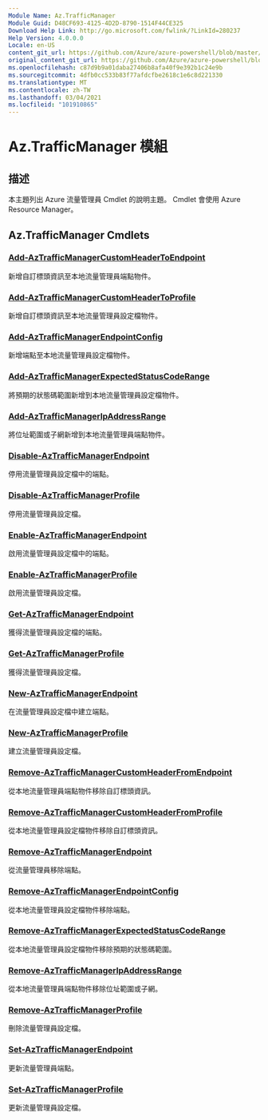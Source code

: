 ```yaml
---
Module Name: Az.TrafficManager
Module Guid: D48CF693-4125-4D2D-8790-1514F44CE325
Download Help Link: http://go.microsoft.com/fwlink/?LinkId=280237
Help Version: 4.0.0.0
Locale: en-US
content_git_url: https://github.com/Azure/azure-powershell/blob/master/src/TrafficManager/TrafficManager/help/Az.TrafficManager.md
original_content_git_url: https://github.com/Azure/azure-powershell/blob/master/src/TrafficManager/TrafficManager/help/Az.TrafficManager.md
ms.openlocfilehash: c87d9b9a01daba27406b8afa40f9e392b1c24e9b
ms.sourcegitcommit: 4dfb0cc533b83f77afdcfbe2618c1e6c8d221330
ms.translationtype: MT
ms.contentlocale: zh-TW
ms.lasthandoff: 03/04/2021
ms.locfileid: "101910865"
---
```

# Az.TrafficManager 模組
## 描述
本主題列出 Azure 流量管理員 Cmdlet 的說明主題。 Cmdlet 會使用 Azure Resource Manager。

## Az.TrafficManager Cmdlets
### [Add-AzTrafficManagerCustomHeaderToEndpoint](Add-AzTrafficManagerCustomHeaderToEndpoint.md)
新增自訂標頭資訊至本地流量管理員端點物件。

### [Add-AzTrafficManagerCustomHeaderToProfile](Add-AzTrafficManagerCustomHeaderToProfile.md)
新增自訂標頭資訊至本地流量管理員設定檔物件。

### [Add-AzTrafficManagerEndpointConfig](Add-AzTrafficManagerEndpointConfig.md)
新增端點至本地流量管理員設定檔物件。

### [Add-AzTrafficManagerExpectedStatusCodeRange](Add-AzTrafficManagerExpectedStatusCodeRange.md)
將預期的狀態碼範圍新增到本地流量管理員設定檔物件。

### [Add-AzTrafficManagerIpAddressRange](Add-AzTrafficManagerIpAddressRange.md)
將位址範圍或子網新增到本地流量管理員端點物件。

### [Disable-AzTrafficManagerEndpoint](Disable-AzTrafficManagerEndpoint.md)
停用流量管理員設定檔中的端點。

### [Disable-AzTrafficManagerProfile](Disable-AzTrafficManagerProfile.md)
停用流量管理員設定檔。

### [Enable-AzTrafficManagerEndpoint](Enable-AzTrafficManagerEndpoint.md)
啟用流量管理員設定檔中的端點。

### [Enable-AzTrafficManagerProfile](Enable-AzTrafficManagerProfile.md)
啟用流量管理員設定檔。

### [Get-AzTrafficManagerEndpoint](Get-AzTrafficManagerEndpoint.md)
獲得流量管理員設定檔的端點。

### [Get-AzTrafficManagerProfile](Get-AzTrafficManagerProfile.md)
獲得流量管理員設定檔。

### [New-AzTrafficManagerEndpoint](New-AzTrafficManagerEndpoint.md)
在流量管理員設定檔中建立端點。

### [New-AzTrafficManagerProfile](New-AzTrafficManagerProfile.md)
建立流量管理員設定檔。

### [Remove-AzTrafficManagerCustomHeaderFromEndpoint](Remove-AzTrafficManagerCustomHeaderFromEndpoint.md)
從本地流量管理員端點物件移除自訂標頭資訊。

### [Remove-AzTrafficManagerCustomHeaderFromProfile](Remove-AzTrafficManagerCustomHeaderFromProfile.md)
從本地流量管理員設定檔物件移除自訂標頭資訊。

### [Remove-AzTrafficManagerEndpoint](Remove-AzTrafficManagerEndpoint.md)
從流量管理員移除端點。

### [Remove-AzTrafficManagerEndpointConfig](Remove-AzTrafficManagerEndpointConfig.md)
從本地流量管理員設定檔物件移除端點。

### [Remove-AzTrafficManagerExpectedStatusCodeRange](Remove-AzTrafficManagerExpectedStatusCodeRange.md)
從本地流量管理員設定檔物件移除預期的狀態碼範圍。

### [Remove-AzTrafficManagerIpAddressRange](Remove-AzTrafficManagerIpAddressRange.md)
從本地流量管理員端點物件移除位址範圍或子網。

### [Remove-AzTrafficManagerProfile](Remove-AzTrafficManagerProfile.md)
刪除流量管理員設定檔。

### [Set-AzTrafficManagerEndpoint](Set-AzTrafficManagerEndpoint.md)
更新流量管理員端點。

### [Set-AzTrafficManagerProfile](Set-AzTrafficManagerProfile.md)
更新流量管理員設定檔。

